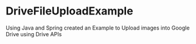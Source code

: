 # DriveFileUploadExample
Using Java and Spring created an Example to Upload images into Google Drive using Drive APIs

